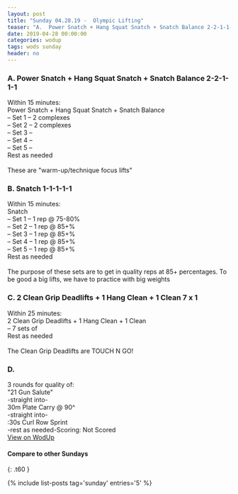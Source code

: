 ```yaml
---
layout: post
title: "Sunday 04.28.19 -  Olympic Lifting"
teaser: "A.  Power Snatch + Hang Squat Snatch + Snatch Balance 2-2-1-1-1<br/> B.  Snatch 1-1-1-1-1<br/> C.  2 Clean Grip Deadlifts + 1 Hang Clean + 1 Clean 7 x 1<br/> D.  "
date: 2019-04-28 00:00:00
categories: wodup
tags: wods sunday
header: no
---
```



<h3>A.  Power Snatch + Hang Squat Snatch + Snatch Balance 2-2-1-1-1</h3>
Within 15 minutes:<br/>
Power Snatch + Hang Squat Snatch + Snatch Balance<br/>– Set 1 – 2 complexes <br/>– Set 2 – 2 complexes <br/>– Set 3 – <br/>– Set 4 – <br/>– Set 5 – <br/>Rest as needed<br/><br/>These are "warm-up/technique focus lifts"
<h3>B.  Snatch 1-1-1-1-1</h3>
Within 15 minutes:<br/>
Snatch<br/>– Set 1 – 1 rep  @ 75-80%<br/>– Set 2 – 1 rep  @ 85+%<br/>– Set 3 – 1 rep  @ 85+%<br/>– Set 4 – 1 rep  @ 85+%<br/>– Set 5 – 1 rep  @ 85+%<br/>Rest as needed<br/><br/>The purpose of these sets are to get in quality reps at 85+ percentages.  To be good a big lifts, we have to practice with big weights
<h3>C.  2 Clean Grip Deadlifts + 1 Hang Clean + 1 Clean 7 x 1</h3>
Within 25 minutes:<br/>
2 Clean Grip Deadlifts + 1 Hang Clean + 1 Clean<br/>– 7 sets of <br/>Rest as needed<br/><br/>The Clean Grip Deadlifts are TOUCH N GO!
<h3>D.  </h3>
3 rounds for quality of:<br/>"21 Gun Salute"<br/>
-straight into-<br/>
30m Plate Carry @ 90^<br/>
-straight into-<br/>
:30s Curl Row Sprint<br/>
-rest as needed-Scoring: Not Scored<br/>
<a href="https://www.wodup.com/gyms/asphodel/wods/15808" target="blank">View on WodUp</a>


#### Compare to other Sundays
{: .t60 }

{% include list-posts tag='sunday' entries='5' %}